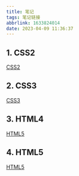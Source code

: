 ```yaml
---
title: 笔记
tags: 笔记链接
abbrlink: 1633824014
date: 2023-04-09 11:36:37
---
```


## 1. CSS2
[CSS2](http://q4.pdfdo.com/Download/040911320227/040911320227.html)
## 2. CSS3
[CSS3](http://q4.pdfdo.com/Download/040911391892/040911391892.html)
## 3. HTML4
[HTML5](http://q4.pdfdo.com/Download/040911421551/040911421551.html)
## 4. HTML5
[HTML5](http://q4.pdfdo.com/Download/040911451197/040911451197.html)